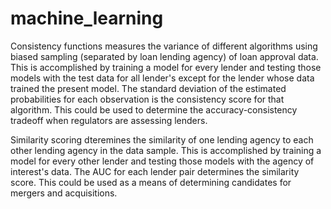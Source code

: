 # machine_learning
Consistency functions measures the variance of different algorithms using biased sampling (separated by loan lending agency) of loan approval data. This is accomplished by training a model for every lender and testing those models with the test data for all lender's except for the lender whose data trained the present model. The standard deviation of the estimated probabilities for each observation is the consistency score for that algorithm. This could be used to determine the accuracy-consistency tradeoff when regulators are assessing lenders.

Similarity scoring dteremines the similarity of one lending agency to each other lending agency in the data sample. This is accomplished by training a model for every other lender and testing those models with the agency of interest's data. The AUC for each lender pair determines the similarity score. This could be used as a means of determining candidates for mergers and acquisitions.
